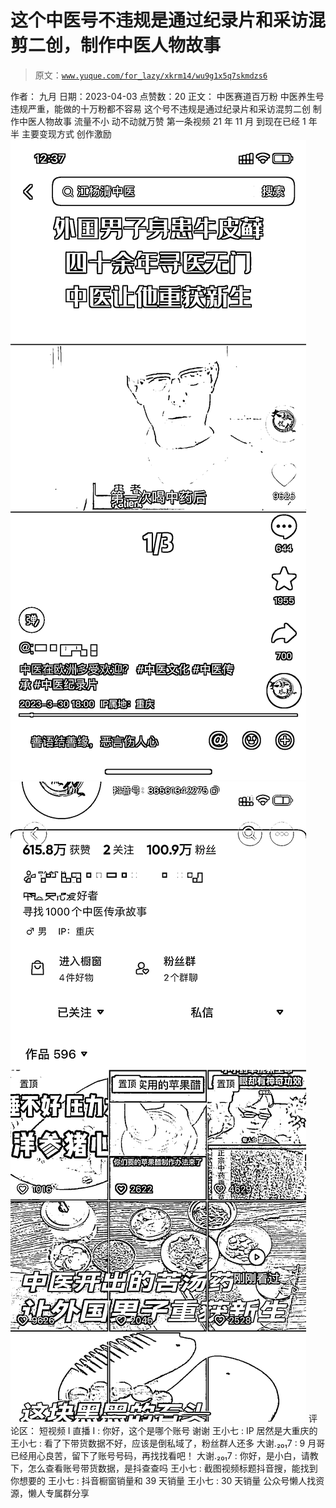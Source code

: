 # 这个中医号不违规是通过纪录片和采访混剪二创，制作中医人物故事

> 原文：[`www.yuque.com/for_lazy/xkrm14/wu9g1x5q7skmdzs6`](https://www.yuque.com/for_lazy/xkrm14/wu9g1x5q7skmdzs6)

<ne-p id="uab04932b" data-lake-id="uab04932b">作者： 九月</ne-p> <ne-p id="u752b2b38" data-lake-id="u752b2b38">日期：2023-04-03</ne-p> <ne-p id="u2bcc4d60" data-lake-id="u2bcc4d60">点赞数：20</ne-p> <ne-hole id="u58edae6d" data-lake-id="u58edae6d"><ne-card data-card-name="hr" data-card-type="block" id="zDfBY" data-event-boundary="card"><ne-p id="ufab6196f" data-lake-id="ufab6196f">正文：</ne-p> <ne-p id="u61e6b6f8" data-lake-id="u61e6b6f8">中医赛道百万粉 中医养生号违规严重，能做的十万粉都不容易 这个号不违规是通过纪录片和采访混剪二创 制作中医人物故事 流量不小 动不动就万赞 第一条视频 21 年 11 月 到现在已经 1 年半 主要变现方式 创作激励</ne-p> <ne-p id="u1ed75aac" data-lake-id="u1ed75aac"><ne-card data-card-name="image" data-card-type="inline" id="FTUXq" data-event-boundary="card">![](img/634afcab814ab54886cce86996429542.png)</ne-card></ne-p> <ne-p id="uf716caf7" data-lake-id="uf716caf7"><ne-card data-card-name="image" data-card-type="inline" id="IsDaV" data-event-boundary="card">![](img/451d4f037434fa6f0d0b6b13e682aeb1.png)</ne-card></ne-p> <ne-hole id="u2d9a0cc4" data-lake-id="u2d9a0cc4"><ne-card data-card-name="hr" data-card-type="block" id="qaUjM" data-event-boundary="card"><ne-p id="u797c10e3" data-lake-id="u797c10e3">评论区：</ne-p> <ne-p id="udb4cf5fe" data-lake-id="udb4cf5fe">短视频 I 直播 I : 你好，这个是哪个账号 谢谢</ne-p> <ne-p id="u12c3eed9" data-lake-id="u12c3eed9">王小七 : IP 居然是大重庆的</ne-p> <ne-p id="ud933ae3c" data-lake-id="ud933ae3c">王小七 : 看了下带货数据不好，应该是倒私域了，粉丝群人还多</ne-p> <ne-p id="ud86aeef8" data-lake-id="ud86aeef8">大谢.₂₀₁7 : 9 月哥已经用心良苦，留下了账号号码，再找找看吧！</ne-p> <ne-p id="u8884b344" data-lake-id="u8884b344">大谢.₂₀₁7 : 你好，是小白，请教下，怎么查看账号带货数据，是抖查查吗</ne-p> <ne-p id="u9f0ce0f9" data-lake-id="u9f0ce0f9">王小七 : 截图视频标题抖音搜，能找到你想要的</ne-p> <ne-p id="u9a04375e" data-lake-id="u9a04375e">王小七 : 抖音橱窗销量和 39 天销量</ne-p> <ne-p id="ua8ed3f3e" data-lake-id="ua8ed3f3e">王小七 : 30 天销量</ne-p> <ne-hole id="ufeed4e8b" data-lake-id="ufeed4e8b"><ne-card data-card-name="hr" data-card-type="block" id="cxijw" data-event-boundary="card"><ne-p id="u37abd3eb" data-lake-id="u37abd3eb">公众号懒人找资源，懒人专属群分享</ne-p></ne-card></ne-hole></ne-card></ne-hole></ne-card></ne-hole>